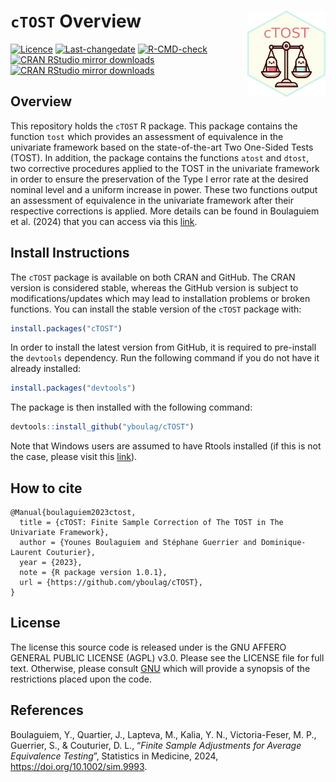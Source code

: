 
<!-- README.md is generated from README.Rmd. Please edit this file -->

# `cTOST` Overview <a href="https://yboulag.github.io/cTOST/"><img src="man/figures/hex-cTOST.png" alt="" align="right" height="138" width="125" /></a>

<!-- badges: start -->

[![Licence](https://img.shields.io/badge/licence-AGPL--3.0-blue.svg)](https://opensource.org/license/agpl-v3)
[![Last-changedate](https://img.shields.io/badge/last%20change-2025--02--10-green.svg)](https://github.com/yboulag/cTOST)
[![R-CMD-check](https://github.com/yboulag/cTOST/actions/workflows/R-CMD-check.yaml/badge.svg)](https://github.com/yboulag/cTOST/actions/workflows/R-CMD-check.yaml)
[![CRAN RStudio mirror
downloads](http://cranlogs.r-pkg.org/badges/cTOST)](https://www.r-pkg.org/pkg/cTOST)
[![CRAN RStudio mirror
downloads](https://cranlogs.r-pkg.org/badges/grand-total/cTOST)](https://www.r-pkg.org/pkg/cTOST)
<!-- badges: end -->

## Overview

This repository holds the `cTOST` R package. This package contains the
function `tost` which provides an assessment of equivalence in the
univariate framework based on the state-of-the-art Two One-Sided Tests
(TOST). In addition, the package contains the functions `atost` and
`dtost`, two corrective procedures applied to the TOST in the univariate
framework in order to ensure the preservation of the Type I error rate
at the desired nominal level and a uniform increase in power. These two
functions output an assessment of equivalence in the univariate
framework after their respective corrections is applied. More details
can be found in Boulaguiem et al. (2024) that you can access via this
[link](https://doi.org/10.1002/sim.9993).

## Install Instructions

The `cTOST` package is available on both CRAN and GitHub. The CRAN
version is considered stable, whereas the GitHub version is subject to
modifications/updates which may lead to installation problems or broken
functions. You can install the stable version of the `cTOST` package
with:

``` r
install.packages("cTOST")
```

In order to install the latest version from GitHub, it is required to
pre-install the `devtools` dependency. Run the following command if you
do not have it already installed:

``` r
install.packages("devtools")
```

The package is then installed with the following command:

``` r
devtools::install_github("yboulag/cTOST")
```

Note that Windows users are assumed to have Rtools installed (if this is
not the case, please visit this
[link](https://cran.r-project.org/bin/windows/Rtools/)).

## How to cite

    @Manual{boulaguiem2023ctost,
      title = {cTOST: Finite Sample Correction of The TOST in The Univariate Framework},
      author = {Younes Boulaguiem and Stéphane Guerrier and Dominique-Laurent Couturier},
      year = {2023},
      note = {R package version 1.0.1},
      url = {https://github.com/yboulag/cTOST},
    }

## License

The license this source code is released under is the GNU AFFERO GENERAL
PUBLIC LICENSE (AGPL) v3.0. Please see the LICENSE file for full text.
Otherwise, please consult
[GNU](https://www.gnu.org/licenses/agpl-3.0.en.html) which will provide
a synopsis of the restrictions placed upon the code.

## References

Boulaguiem, Y., Quartier, J., Lapteva, M., Kalia, Y. N., Victoria-Feser,
M. P., Guerrier, S., & Couturier, D. L., “*Finite Sample Adjustments for
Average Equivalence Testing*”, Statistics in Medicine, 2024,
<https://doi.org/10.1002/sim.9993>.

